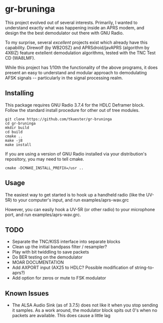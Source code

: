 # gr-bruninga

This project evolved out of several interests. Primarily, I wanted to
understand exactly what was happening inside an APRS modem, and design the
the best demodulator out there with GNU Radio.

To my surprise, several *excellent* projects exist which already have this
capability. Direwolf (by WB2OSZ) and APRSdroid/javAPRS (algorithm by 4X6IZ)
feature extellent demodulation algorithms, tested with the TNC Test CD
(WA8LMF). 

While this project has 1/10th the functionality of the above programs, it does
present an easy to understand and modular approach to demodulating AFSK
signals -- particularly in the signal processing realm.

## Installing
This package requires GNU Radio 3.7.4 for the HDLC Deframer block. Follow the
standard install procedure for other out of tree modules.

    git clone https://github.com/tkuester/gr-bruninga
    cd gr-bruninga 
    mkdir build
    cd build
    cmake ..
    make -j8
    make install

If you are using a version of GNU Radio installed via your distribution's
repository, you may need to tell cmake.

    cmake -DCMAKE_INSTALL_PREFIX=/usr ..

## Usage
The easiest way to get started is to hook up a handheld radio (like the UV-5R)
to your computer's input, and run examples/aprs-wav.grc

However, you can easily hook a UV-5R (or other radio) to your microphone port,
and run examples/aprs-wav.grc.

## TODO
 * Separate the TNC/KISS interface into separate blocks
 * Clean up the initial bandpass filter / resampler?
 * Play with bit twiddling to save packets
 * Do BER testing on the demodulator
 * MOAR DOCUMENTATION
 * Add AXPORT input (AX25 to HDLC? Possible modification of string-to-aprs?)
 * Add option for zeros or mute to FSK modulator

## Known Issues
 * The ALSA Audio Sink (as of 3.7.5) does not like it when you stop sending it
   samples. As a work around, the modulator block spits out 0's when no
   packets are available. This does cause a little lag
